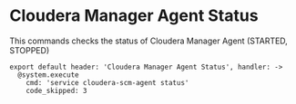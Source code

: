 
# Cloudera Manager Agent Status

This commands checks the status of Cloudera Manager Agent (STARTED, STOPPED)

    export default header: 'Cloudera Manager Agent Status', handler: ->
      @system.execute
        cmd: 'service cloudera-scm-agent status'
        code_skipped: 3
